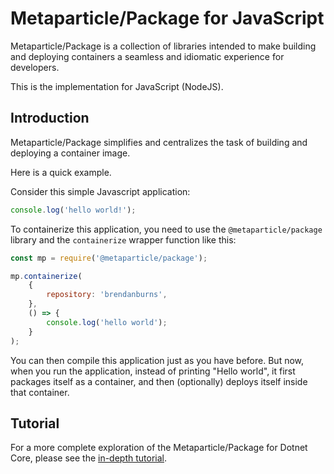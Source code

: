 
# Metaparticle/Package for JavaScript
Metaparticle/Package is a collection of libraries intended to 
make building and deploying containers a seamless and idiomatic
experience for developers.

This is the implementation for JavaScript (NodeJS).

## Introduction
Metaparticle/Package simplifies and centralizes the task of
building and deploying a container image.

Here is a quick example.

Consider this simple Javascript application:

```javascript
console.log('hello world!');
```

To containerize this application, you need to use the `@metaparticle/package` library and
the `containerize` wrapper function like this:

```javascript
const mp = require('@metaparticle/package');

mp.containerize(
	{
		repository: 'brendanburns',
	},
	() => {
        console.log('hello world');
	}
);
```

You can then compile this application just as you have before.
But now, when you run the application, instead of printing "Hello world", it first packages itself as a container, and
then (optionally) deploys itself inside that container.

## Tutorial
For a more complete exploration of the Metaparticle/Package for Dotnet Core, please see the [in-depth tutorial](../tutorials/javascript/tutorial.md).

